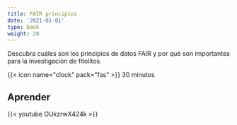```yaml
---
title: FAIR principios
date: '2021-01-01'
type: book
weight: 20
---
```


Descubra cuáles son los principios de datos FAIR y por qué son importantes para la investigación de fitolitos.

<!--more-->

{{< icon name="clock" pack="fas" >}} 30 minutos

## Aprender

{{< youtube OUkzrwX424k >}}

